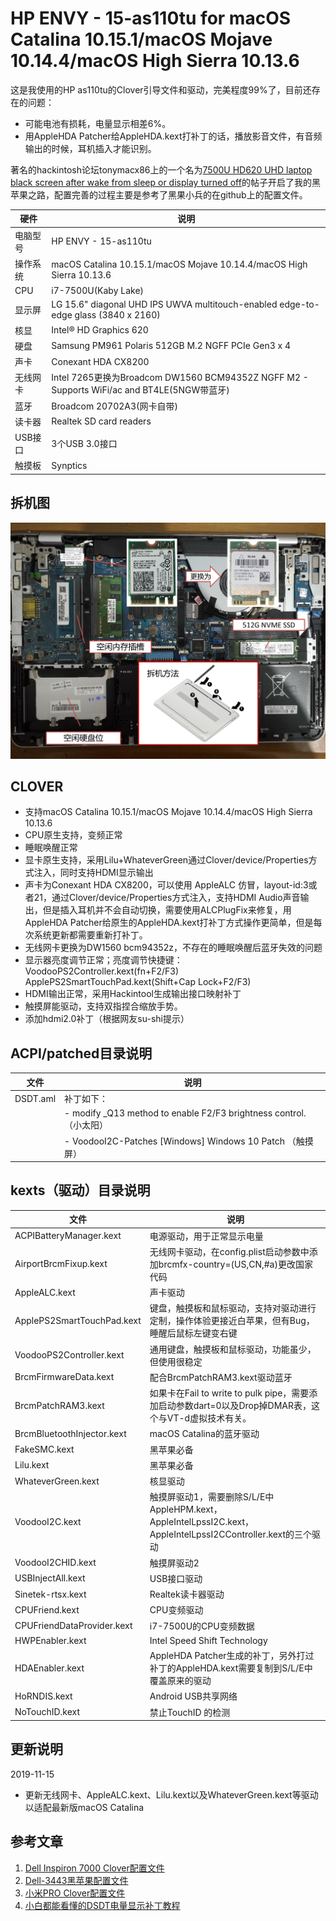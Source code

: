 # HP ENVY - 15-as110tu for macOS Catalina 10.15.1/macOS Mojave 10.14.4/macOS High Sierra 10.13.6 
这是我使用的HP as110tu的Clover引导文件和驱动，完美程度99%了，目前还存在的问题：
* 可能电池有损耗，电量显示相差6%。
* 用AppleHDA Patcher给AppleHDA.kext打补丁的话，播放影音文件，有音频输出的时候，耳机插入才能识别。

著名的hackintosh论坛tonymacx86上的一个名为[7500U HD620 UHD laptop black screen after wake from sleep or display turned off](https://www.tonymacx86.com/threads/7500u-hd620-uhd-laptop-black-screen-after-wake-from-sleep-or-display-turned-off.214664/)的帖子开启了我的黑苹果之路，配置完善的过程主要是参考了黑果小兵的在github上的配置文件。

| 硬件     | 说明                                                                                       |
|----------|--------------------------------------------------------------------------------------------|
| 电脑型号 | HP ENVY - 15-as110tu                                                                       |
| 操作系统 | macOS Catalina 10.15.1/macOS Mojave 10.14.4/macOS High Sierra 10.13.6                       |
| CPU      | i7-7500U(Kaby Lake)                                                                        |
| 显示屏   | LG 15.6" diagonal UHD IPS UWVA multitouch-enabled edge-to-edge glass (3840 x 2160)         |
| 核显     | Intel® HD Graphics 620                                                                     |
| 硬盘     | Samsung PM961 Polaris 512GB M.2 NGFF PCIe Gen3 x 4                                         |
| 声卡     | Conexant HDA CX8200                                                                        |
| 无线网卡 | Intel 7265更换为Broadcom DW1560 BCM94352Z NGFF M2 - Supports WiFi/ac and BT4LE(5NGW带蓝牙) |
| 蓝牙     | Broadcom 20702A3(网卡自带)                                                                 |
| 读卡器   | Realtek SD card readers                                                                    |
| USB接口  | 3个USB 3.0接口                                                                             |
| 触摸板   | Synptics                                                                                   |

## 拆机图
![拆机图](拆机方法.png)

## CLOVER
* 支持macOS Catalina 10.15.1/macOS Mojave 10.14.4/macOS High Sierra 10.13.6
* CPU原生支持，变频正常
* 睡眠唤醒正常
* 显卡原生支持，采用Lilu+WhateverGreen通过Clover/device/Properties方式注入，同时支持HDMI显示输出
* 声卡为Conexant HDA CX8200，可以使用 AppleALC 仿冒，layout-id:3或者21，通过Clover/device/Properties方式注入，支持HDMI Audio声音输出，但是插入耳机并不会自动切换，需要使用ALCPlugFix来修复，用AppleHDA Patcher给原生的AppleHDA.kext打补丁方式操作更简单，但是每次系统更新都需要重新打补丁。
* 无线网卡更换为DW1560 bcm94352z，不存在的睡眠唤醒后蓝牙失效的问题
* 显示器亮度调节正常；亮度调节快捷键：VoodooPS2Controller.kext(fn+F2/F3) ApplePS2SmartTouchPad.kext(Shift+Cap Lock+F2/F3)
* HDMI输出正常，采用Hackintool生成输出接口映射补丁
* 触摸屏能驱动，支持双指捏合缩放手势。
* 添加hdmi2.0补丁（根据网友su-shi提示）

## ACPI/patched目录说明
| 文件      | 说明                                                               |
|----------|--------------------------------------------------------------------|
| DSDT.aml | 补丁如下：                                                           |
|          | - modify _Q13 method to enable F2/F3 brightness control.  （小太阳） |
|          | - VoodooI2C-Patches [Windows] Windows 10 Patch            （触摸屏） |

## kexts（驱动）目录说明
| 文件                       | 说明                                                                                                          |
|----------------------------|--------------------------------------------------------------------------------------------------------------|
| ACPIBatteryManager.kext    | 电源驱动，用于正常显示电量                                                                                       |
| AirportBrcmFixup.kext      | 无线网卡驱动，在config.plist启动参数中添加brcmfx-country=(US,CN,#a)更改国家代码                                     |
| AppleALC.kext              | 声卡驱动                                                           |
| ApplePS2SmartTouchPad.kext | 键盘，触摸板和鼠标驱动，支持对驱动进行定制，操作体验更接近白苹果，但有Bug，睡醒后鼠标左键变右键               |
| VoodooPS2Controller.kext   | 通用键盘，触摸板和鼠标驱动，功能虽少，但使用很稳定                                                            |
| BrcmFirmwareData.kext      | 配合BrcmPatchRAM3.kext驱动蓝牙                                                                                |
| BrcmPatchRAM3.kext         | 如果卡在Fail to write to pulk pipe，需要添加启动参数dart=0以及Drop掉DMAR表，这个与VT-d虚拟技术有关。          |
| BrcmBluetoothInjector.kext | macOS Catalina的蓝牙驱动                                       |
| FakeSMC.kext               | 黑苹果必备                                                                                                    |
| Lilu.kext                  | 黑苹果必备                                                                                                    |
| WhateverGreen.kext         | 核显驱动                                                                                                      |
| VoodooI2C.kext             | 触摸屏驱动1，需要删除S/L/E中AppleHPM.kext，AppleIntelLpssI2C.kext，AppleIntelLpssI2CController.kext的三个驱动 |
| VoodooI2CHID.kext          | 触摸屏驱动2                                                                                                   |
| USBInjectAll.kext          | USB接口驱动                                                                                                   |
| Sinetek-rtsx.kext          | Realtek读卡器驱动                                                                                             |
| CPUFriend.kext             | CPU变频驱动                                                                                                   |
| CPUFriendDataProvider.kext | i7-7500U的CPU变频数据                                                                                         |
| HWPEnabler.kext            | Intel Speed Shift Technology                                                                                  |
| HDAEnabler.kext            | AppleHDA Patcher生成的补丁，另外打过补丁的AppleHDA.kext需要复制到S/L/E中覆盖原来的驱动                        |
| HoRNDIS.kext               | Android USB共享网络                                                                                           |
| NoTouchID.kext             | 禁止TouchID 的检测                                                                                           |

## 更新说明
2019-11-15
* 更新无线网卡、AppleALC.kext、Lilu.kext以及WhateverGreen.kext等驱动以适配最新版macOS Catalina

## 参考文章
1. [Dell Inspiron 7000 Clover配置文件](https://github.com/daliansky/dell7000)
2. [Dell-3443黑苹果配置文件](https://github.com/kkzzhizhou/Dell-3443-Hackintosh)
3. [小米PRO Clover配置文件](https://github.com/daliansky/XiaoMi-Pro)
4. [小白都能看懂的DSDT电量显示补丁教程](http://xiegengcai.github.io/2018/05/05/how-to-create-battery-dsdt-fix/)
